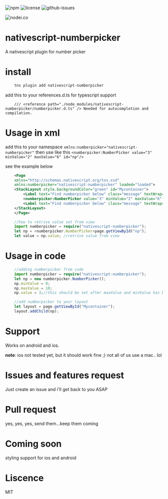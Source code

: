 ![npm](https://img.shields.io/npm/v/nativescript-numberpicker.svg) ![license](https://img.shields.io/npm/l/nativescript-numberpicker.svg) ![github-issues](https://img.shields.io/github/issues/revolunet/nativescript-numberpicker.svg)

![nodei.co](https://nodei.co/npm/nativescript-numberpicker.png?downloads=true&downloadRank=true&stars=true)

# nativescript-numberpicker
A nativescript plugin for number picker

# install
```bash
    tns plugin add nativescript-numberpicker
```

add this to your references.d.ts for typescript support
```
    /// <reference path="./node_modules/nativescript-numberpicker/numberpicker.d.ts" /> Needed for autocompletion and compilation.
```

# Usage in xml
add this to your namespace `xmlns:numberpicker="nativescript-numberpicker"`
then use like this `<numberpicker:NumberPicker value="3" minValue="2" maxValue="6" id="np"/>`

see the example below
```xml
    <Page 
    xmlns="http://schemas.nativescript.org/tns.xsd"
    xmlns:numberpicker="nativescript-numberpicker" loaded="loaded">
    <StackLayout style.backgroundColor="green" id="Mycontainer">
        <Label text="Find numberpicker below" class="message" textWrap="true"/>
        <numberpicker:NumberPicker value="3" minValue="2" maxValue="6" id="np"/>
        <Label text="Find numberpicker below" class="message" textWrap="true"/>
    </StackLayout>
    </Page>
```
```typescript
    //how to retrive value set from view
    import numberpicker = require("nativescript-numberpicker");
    let np = <numberpicker.NumberPicker>page.getViewById("np");
    let value = np.value; //retrive value from view
```
# Usage in code
```typescript
    //adding numberpicker from code
    import numberpicker = require("nativescript-numberpicker");
    let np = new numberpicker.NumberPicker();
    np.minValue = 0;
    np.maxValue = 10;
    np.value = 3;//this should be set after maxValue and minValue has been provided

    //add numberpicker to your layout
    let layout = page.getViewById("Mycontainer");
    layout.addChild(np);
```
# Support
Works on android and ios.

**note**: ios not tested yet, but it should work fine ;) not all of us use a mac.. lol

# Issues and features request
Just create an issue and i'll get back to you ASAP

# Pull request
yes, yes, yes, send them...keep them coming

# Coming soon
styling support for ios and android

# Liscence
MIT

